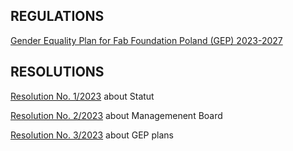 
## REGULATIONS



[Gender Equality Plan for Fab Foundation Poland (GEP) 2023-2027](../assets/GEP-v1.0.pdf)



## RESOLUTIONS

 [Resolution No. 1/2023](../assets/2023_Uchwala1.pdf) about Statut

[Resolution No. 2/2023](../assets/2023_Uchwala2.pdf) about Managemenent Board

[Resolution No. 3/2023](../assets/2023_Uchwala3.pdf) about GEP plans
